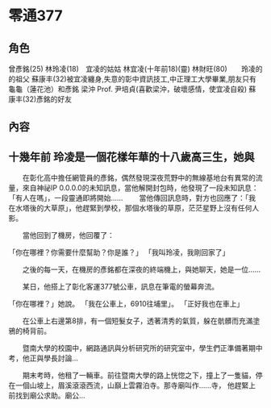 # 零通377
## 角色
曾彥銘(25)
林玲凌(18)　宜凌的姑姑
林宜凌(十年前18)(靈)
林財旺(80)　　玲凌的的祖父
蘇康丰(32)被宜凌纏身,失意的彰中資訊技工,中正理工大學畢業,朋友只有龜龜（蓮花池）和彥銘
梁沖 Prof.
尹培貞(喜歡梁沖，破壞感情，使宜凌自殺)
蘇康丰(32)彥銘的好友
## 內容

十幾年前
玲凌是一個花樣年華的十八歲高三生，她與
-------------
　　在彰化高中擔任網管員的彥銘，偶然發現深夜荒野中的無線基地台有異常的流量，來自神祕IP 0.0.0.0的未知訊息，當他解開封包時，他發現了一段未知訊息：「有人在嗎」，一段靈通即將開始……
　　當他傳回訊息時，對方也回應了：「我在水塔後的大草原」，他趕緊到學校，那個水塔後的草原，茫茫星野上沒有任何人影。

　　當他回到了機房，他回覆了：

「你在哪裡？你需要什麼幫助？你是誰？」
「我叫玲凌，我剛回家了」

　　之後的每一天，在機房的彥銘都在深夜的終端機上，與她聊天，她是一位……

　　某日，他搭上了彰化客運377號公車，訊息在筆電的螢幕奔流。

「你在哪裡？」她說。
「我在公車上，6910往埔里」。
「正好我也在車上」

　　在公車上右邊第8排，有一個短髮女子，透著清秀的氣質，躲在骯髒而充滿塗鴉的椅背前。

　　暨南大學的校園中，網路通訊與分析研究所的研究室中，學生們正準備著期中考，他正與學長討論…

　　期末考時，他租了一輛車。前往暨南大學的路上恍惚之下，撞上了一隻貓，停在一個山坡上，眉溪滾滾西流，山巔上雲霧泊寺。那寺廟叫作…...寺，
他趕緊上前找到廟公求助。廟公…
